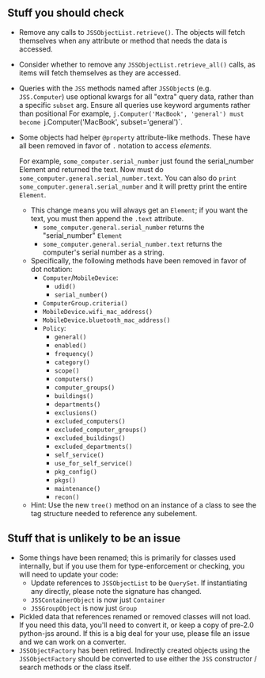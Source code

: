 ## Stuff you should check
- Remove any calls to `JSSObjectList.retrieve()`. The objects will fetch
  themselves when any attribute or method that needs the data is accessed.
- Consider whether to remove any `JSSObjectList.retrieve_all()` calls, as items
  will fetch themselves as they are accessed.
- Queries with the `JSS` methods named after `JSSObject`s (e.g. `JSS.Computer`)
  use optional kwargs for all "extra" query data, rather than a specific
  `subset` arg. Ensure all queries use keyword arguments rather than positional
  For example, `j.Computer('MacBook', 'general') must become
  `j.Computer('MacBook', subset='general')`.
- Some objects had helper `@property` attribute-like methods. These have all
  been removed in favor of `.` notation to access _elements_.
  
  For example, `some_computer.serial_number` just found the serial_number
  Element and returned the text. Now must do
  `some_computer.general.serial_number.text`. You can also do `print
  some_computer.general.serial_number` and it will pretty print the entire
  `Element`.
	- This change means you will always get an `Element`; if you want the text,
	  you must then append the `.text` attribute.
	  - `some_computer.general.serial_number` returns the "serial_number"
		`Element`
	  - `some_computer.general.serial_number.text` returns the computer's
		serial number as a string.
	- Specifically, the following methods have been removed in favor of dot
	  notation:
		- `Computer`/`MobileDevice`:
			- `udid()`
			- `serial_number()`
		- `ComputerGroup.criteria()`
		- `MobileDevice.wifi_mac_address()`
		- `MobileDevice.bluetooth_mac_address()`
		- `Policy`:
			- `general()`
			- `enabled()`
			- `frequency()`
			- `category()`
			- `scope()`
			- `computers()`
			- `computer_groups()`
			- `buildings()`
			- `departments()`
			- `exclusions()`
			- `excluded_computers()`
			- `excluded_computer_groups()`
			- `excluded_buildings()`
			- `excluded_departments()`
			- `self_service()`
			- `use_for_self_service()`
			- `pkg_config()`
			- `pkgs()`
			- `maintenance()`
			- `recon()`
	- Hint: Use the new `tree()` method on an instance of a class to see the
	  tag structure needed to reference any subelement.

## Stuff that is unlikely to be an issue
- Some things have been renamed; this is primarily for classes used internally,
  but if you use them for type-enforcement or checking, you will need to update
  your code:
	- Update references to `JSSObjectList` to be `QuerySet`. If instantiating
	  any directly, please note the signature has changed.
	- `JSSContainerObject` is now just `Container`
	- `JSSGroupObject` is now just `Group`
- Pickled data that references renamed or removed classes will not load. If you
  need this data, you'll need to convert it, or keep a copy of pre-2.0
  python-jss around. If this is a big deal for your use, please file an issue
  and we can work on a converter.
- `JSSObjectFactory` has been retired. Indirectly created objects using the
  `JSSObjectFactory` should be converted to use either the `JSS` constructor /
  search methods or the class itself.
